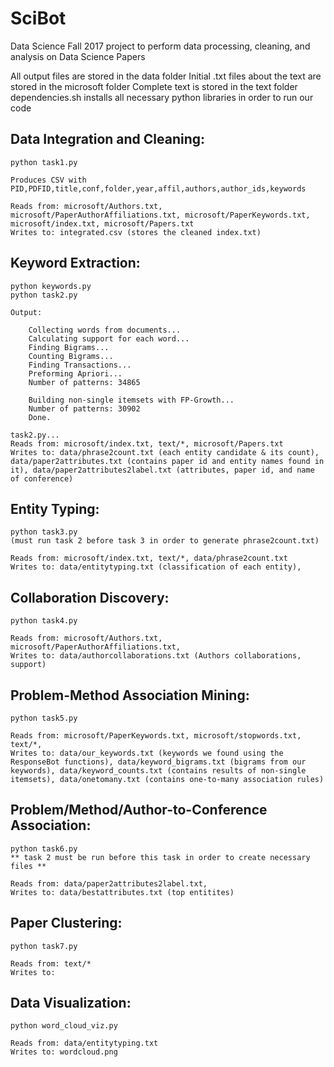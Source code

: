 # SciBot
Data Science Fall 2017 project to perform data processing, cleaning, and analysis on Data Science Papers

All output files are stored in the data folder
Initial .txt files about the text are stored in the microsoft folder
Complete text is stored in the text folder
dependencies.sh installs all necessary python libraries in order to run our code

Data Integration and Cleaning:
------------------------------
    python task1.py
	
	Produces CSV with PID,PDFID,title,conf,folder,year,affil,authors,author_ids,keywords
	
	Reads from: microsoft/Authors.txt, microsoft/PaperAuthorAffiliations.txt, microsoft/PaperKeywords.txt, microsoft/index.txt, microsoft/Papers.txt
	Writes to: integrated.csv (stores the cleaned index.txt)

Keyword Extraction:
-------------------
	python keywords.py
	python task2.py
		
	Output:
	
		Collecting words from documents...
		Calculating support for each word...
		Finding Bigrams...
		Counting Bigrams...
		Finding Transactions...
		Preforming Apriori...
		Number of patterns: 34865
		
		Building non-single itemsets with FP-Growth...
		Number of patterns: 30902
		Done.

	task2.py...
	Reads from: microsoft/index.txt, text/*, microsoft/Papers.txt
	Writes to: data/phrase2count.txt (each entity candidate & its count), data/paper2attributes.txt (contains paper id and entity names found in it), data/paper2attributes2label.txt (attributes, paper id, and name of conference)

Entity Typing:
--------------
	python task3.py
	(must run task 2 before task 3 in order to generate phrase2count.txt)

	Reads from: microsoft/index.txt, text/*, data/phrase2count.txt
	Writes to: data/entitytyping.txt (classification of each entity), 

Collaboration Discovery:
------------------------
	python task4.py

	Reads from: microsoft/Authors.txt, microsoft/PaperAuthorAffiliations.txt, 
	Writes to: data/authorcollaborations.txt (Authors collaborations, support)

Problem-Method Association Mining:
----------------------------------
	python task5.py

	Reads from: microsoft/PaperKeywords.txt, microsoft/stopwords.txt, text/*, 
	Writes to: data/our_keywords.txt (keywords we found using the ResponseBot functions), data/keyword_bigrams.txt (bigrams from our keywords), data/keyword_counts.txt (contains results of non-single itemsets), data/onetomany.txt (contains one-to-many association rules)


Problem/Method/Author-to-Conference Association:
------------------------------------------------
	python task6.py
	** task 2 must be run before this task in order to create necessary files **

	Reads from: data/paper2attributes2label.txt, 
	Writes to: data/bestattributes.txt (top entitites)

Paper Clustering:
-----------------
	python task7.py

	Reads from: text/*
	Writes to:

Data Visualization:
-------------------
	python word_cloud_viz.py

	Reads from: data/entitytyping.txt
	Writes to: wordcloud.png
